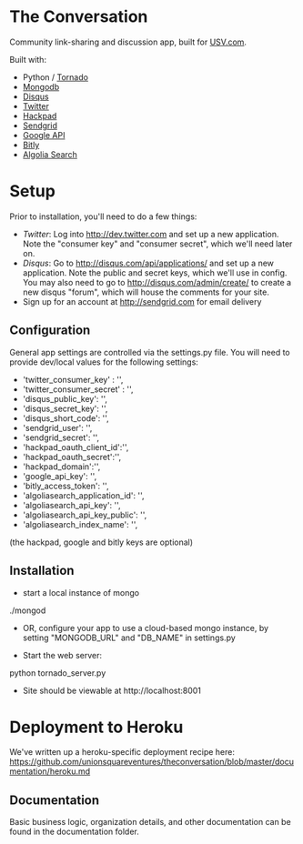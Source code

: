 The Conversation
=================

Community link-sharing and discussion app, built for [USV.com](http://www.usv.com).

Built with:

 * Python / [Tornado](http://tornadoweb.org)
 * [Mongodb](http://www.mongodb.com/)
 * [Disqus](http://disqus.com/api/docs/)
 * [Twitter](http://dev.twitter.com)
 * [Hackpad](https://hackpad.com/Hackpad-API-v1.0-k9bpcEeOo2Q)
 * [Sendgrid](http://sendgrid.com/docs/API_Reference/)
 * [Google API](https://developers.google.com/url-shortener/v1/getting_started)
 * [Bitly](https://github.com/bitly/bitly-api-python)
 * [Algolia Search](http://www.algolia.com)

Setup
======

Prior to installation, you'll need to do a few things:

* _Twitter_: Log into http://dev.twitter.com and set up a new application.  Note the "consumer key" and "consumer secret", which we'll need later on.
* _Disqus_: Go to http://disqus.com/api/applications/ and set up a new application.  Note the public and secret keys, which we'll use in config.  You may also need to go to http://disqus.com/admin/create/ to create a new disqus "forum", which will house the comments for your site.
* Sign up for an account at http://sendgrid.com for email delivery


Configuration
-------------

General app settings are controlled via the settings.py file. You will need to provide dev/local values for the following settings:

* 'twitter_consumer_key' : '',
* 'twitter_consumer_secret' : '',
* 'disqus_public_key': '',
* 'disqus_secret_key': '',
* 'disqus_short_code': '',
* 'sendgrid_user': '',
* 'sendgrid_secret': '',
* 'hackpad_oauth_client_id':'', 
* 'hackpad_oauth_secret':'', 
* 'hackpad_domain':'',
* 'google_api_key': '',
* 'bitly_access_token': '',
* 'algoliasearch_application_id': '',
* 'algoliasearch_api_key': '',
* 'algoliasearch_api_key_public': '',
* 'algoliasearch_index_name': '',

(the hackpad, google and bitly keys are optional)

Installation
------------

* start a local instance of mongo

./mongod

* OR, configure your app to use a cloud-based mongo instance, by setting "MONGODB_URL" and "DB_NAME" in settings.py

* Start the web server:

python tornado_server.py

* Site should be viewable at http://localhost:8001

Deployment to Heroku
====================
We've written up a heroku-specific deployment recipe here: https://github.com/unionsquareventures/theconversation/blob/master/documentation/heroku.md


Documentation
------------

Basic business logic, organization details, and other documentation can be found in the documentation folder.